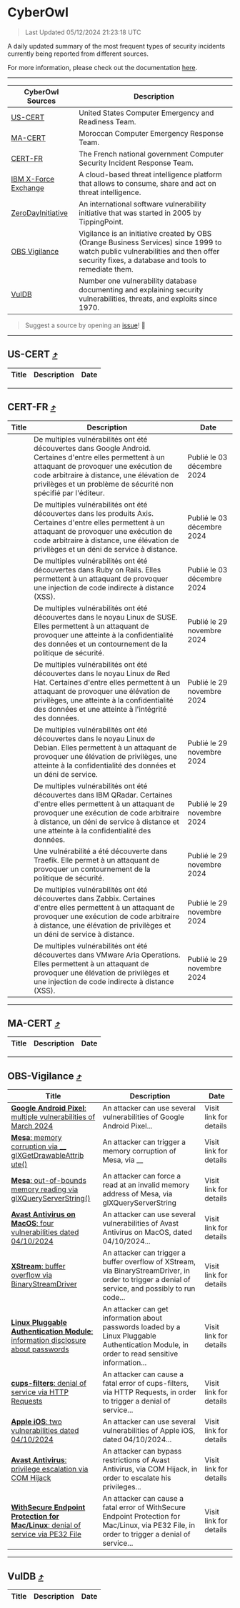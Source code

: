 
 <div id='top'></div>

# CyberOwl

 > Last Updated 05/12/2024 21:23:18 UTC
 
 A daily updated summary of the most frequent types of security incidents currently being reported from different sources.
 
 For more information, please check out the documentation [here](./docs/README.md).
 
 ---
 |CyberOwl Sources|Description|
 |---|---|
 |[US-CERT](#us-cert-arrow_heading_up)|United States Computer Emergency and Readiness Team.|
 |[MA-CERT](#ma-cert-arrow_heading_up)|Moroccan Computer Emergency Response Team.|
 |[CERT-FR](#cert-fr-arrow_heading_up)|The French national government Computer Security Incident Response Team.|
 |[IBM X-Force Exchange](#ibmcloud-arrow_heading_up)|A cloud-based threat intelligence platform that allows to consume, share and act on threat intelligence.|
 |[ZeroDayInitiative](#zerodayinitiative-arrow_heading_up)|An international software vulnerability initiative that was started in 2005 by TippingPoint.|
 |[OBS Vigilance](#obs-vigilance-arrow_heading_up)|Vigilance is an initiative created by OBS (Orange Business Services) since 1999 to watch public vulnerabilities and then offer security fixes, a database and tools to remediate them.|
 |[VulDB](#vuldb-arrow_heading_up)|Number one vulnerability database documenting and explaining security vulnerabilities, threats, and exploits since 1970.|
 
 > Suggest a source by opening an [issue](https://github.com/karimhabush/cyberowl/issues)! :raised_hands:
 ---

## US-CERT [:arrow_heading_up:](#cyberowl)

 |Title|Description|Date|
 |---|---|---|
 
 ---

## CERT-FR [:arrow_heading_up:](#cyberowl)

 |Title|Description|Date|
 |---|---|---|
 |[](https://www.cert.ssi.gouv.fr/avis/CERTFR-2024-AVI-1036/)|De multiples vulnérabilités ont été découvertes dans Google Android. Certaines d'entre elles permettent à un attaquant de provoquer une exécution de code arbitraire à distance, une élévation de privilèges et un problème de sécurité non spécifié par l'éditeur.|Publié le 03 décembre 2024|
 |[](https://www.cert.ssi.gouv.fr/avis/CERTFR-2024-AVI-1035/)|De multiples vulnérabilités ont été découvertes dans les produits Axis. Certaines d'entre elles permettent à un attaquant de provoquer une exécution de code arbitraire à distance, une élévation de privilèges et un déni de service à distance.|Publié le 03 décembre 2024|
 |[](https://www.cert.ssi.gouv.fr/avis/CERTFR-2024-AVI-1034/)|De multiples vulnérabilités ont été découvertes dans Ruby on Rails. Elles permettent à un attaquant de provoquer une injection de code indirecte à distance (XSS).|Publié le 03 décembre 2024|
 |[](https://www.cert.ssi.gouv.fr/avis/CERTFR-2024-AVI-1033/)|De multiples vulnérabilités ont été découvertes dans le noyau Linux de SUSE. Elles permettent à un attaquant de provoquer une atteinte à la confidentialité des données et un contournement de la politique de sécurité.|Publié le 29 novembre 2024|
 |[](https://www.cert.ssi.gouv.fr/avis/CERTFR-2024-AVI-1032/)|De multiples vulnérabilités ont été découvertes dans le noyau Linux de Red Hat. Certaines d'entre elles permettent à un attaquant de provoquer une élévation de privilèges, une atteinte à la confidentialité des données et une atteinte à l'intégrité des données.|Publié le 29 novembre 2024|
 |[](https://www.cert.ssi.gouv.fr/avis/CERTFR-2024-AVI-1031/)|De multiples vulnérabilités ont été découvertes dans le noyau Linux de Debian. Elles permettent à un attaquant de provoquer une élévation de privilèges, une atteinte à la confidentialité des données et un déni de service.|Publié le 29 novembre 2024|
 |[](https://www.cert.ssi.gouv.fr/avis/CERTFR-2024-AVI-1030/)|De multiples vulnérabilités ont été découvertes dans IBM QRadar. Certaines d'entre elles permettent à un attaquant de provoquer une exécution de code arbitraire à distance, un déni de service à distance et une atteinte à la confidentialité des données.|Publié le 29 novembre 2024|
 |[](https://www.cert.ssi.gouv.fr/avis/CERTFR-2024-AVI-1029/)|Une vulnérabilité a été découverte dans Traefik. Elle permet à un attaquant de provoquer un contournement de la politique de sécurité.|Publié le 29 novembre 2024|
 |[](https://www.cert.ssi.gouv.fr/avis/CERTFR-2024-AVI-1028/)|De multiples vulnérabilités ont été découvertes dans Zabbix. Certaines d'entre elles permettent à un attaquant de provoquer une exécution de code arbitraire à distance, une élévation de privilèges et un déni de service à distance.|Publié le 29 novembre 2024|
 |[](https://www.cert.ssi.gouv.fr/avis/CERTFR-2024-AVI-1027/)|De multiples vulnérabilités ont été découvertes dans VMware Aria Operations. Elles permettent à un attaquant de provoquer une élévation de privilèges et une injection de code indirecte à distance (XSS).|Publié le 29 novembre 2024|
 
 ---

## MA-CERT [:arrow_heading_up:](#cyberowl)

 |Title|Description|Date|
 |---|---|---|
 
 ---

## OBS-Vigilance [:arrow_heading_up:](#cyberowl)

 |Title|Description|Date|
 |---|---|---|
 |[<a href="https://vigilance.fr/vulnerability/Google-Android-Pixel-multiple-vulnerabilities-of-March-2024-43703" class="noirorange"><b>Google Android  Pixel</b>: multiple vulnerabilities of March 2024</a>](https://vigilance.fr/vulnerability/Google-Android-Pixel-multiple-vulnerabilities-of-March-2024-43703)|An attacker can use several vulnerabilities of Google Android  Pixel...|Visit link for details|
 |[<a href="https://vigilance.fr/vulnerability/Mesa-memory-corruption-via-glXGetDrawableAttribute-45298" class="noirorange"><b>Mesa</b>: memory corruption via __<wbr>glXGetDrawableAttrib<wbr>ute()</wbr></wbr></a>](https://vigilance.fr/vulnerability/Mesa-memory-corruption-via-glXGetDrawableAttribute-45298)|An attacker can trigger a memory corruption of Mesa, via __|Visit link for details|
 |[<a href="https://vigilance.fr/vulnerability/Mesa-out-of-bounds-memory-reading-via-glXQueryServerString-45297" class="noirorange"><b>Mesa</b>: out-of-bounds memory reading via glXQueryServerString<wbr>()</wbr></a>](https://vigilance.fr/vulnerability/Mesa-out-of-bounds-memory-reading-via-glXQueryServerString-45297)|An attacker can force a read at an invalid memory address of Mesa, via glXQueryServerString|Visit link for details|
 |[<a href="https://vigilance.fr/vulnerability/Avast-Antivirus-on-MacOS-four-vulnerabilities-dated-04-10-2024-45295" class="noirorange"><b>Avast Antivirus on MacOS</b>: four vulnerabilities dated 04/10/2024</a>](https://vigilance.fr/vulnerability/Avast-Antivirus-on-MacOS-four-vulnerabilities-dated-04-10-2024-45295)|An attacker can use several vulnerabilities of Avast Antivirus on MacOS, dated 04/10/2024...|Visit link for details|
 |[<a href="https://vigilance.fr/vulnerability/XStream-buffer-overflow-via-BinaryStreamDriver-45697" class="noirorange"><b>XStream</b>: buffer overflow via BinaryStreamDriver</a>](https://vigilance.fr/vulnerability/XStream-buffer-overflow-via-BinaryStreamDriver-45697)|An attacker can trigger a buffer overflow of XStream, via BinaryStreamDriver, in order to trigger a denial of service, and possibly to run code...|Visit link for details|
 |[<a href="https://vigilance.fr/vulnerability/Linux-Pluggable-Authentication-Module-information-disclosure-about-passwords-45696" class="noirorange"><b>Linux Pluggable Authentication Module</b>: information disclosure about passwords</a>](https://vigilance.fr/vulnerability/Linux-Pluggable-Authentication-Module-information-disclosure-about-passwords-45696)|An attacker can get information about passwords loaded by a Linux Pluggable Authentication Module, in order to read sensitive information...|Visit link for details|
 |[<a href="https://vigilance.fr/vulnerability/cups-filters-denial-of-service-via-HTTP-Requests-45294" class="noirorange"><b>cups-filters</b>: denial of service via HTTP Requests</a>](https://vigilance.fr/vulnerability/cups-filters-denial-of-service-via-HTTP-Requests-45294)|An attacker can cause a fatal error of cups-filters, via HTTP Requests, in order to trigger a denial of service...|Visit link for details|
 |[<a href="https://vigilance.fr/vulnerability/Apple-iOS-two-vulnerabilities-dated-04-10-2024-45293" class="noirorange"><b>Apple iOS</b>: two vulnerabilities dated 04/10/2024</a>](https://vigilance.fr/vulnerability/Apple-iOS-two-vulnerabilities-dated-04-10-2024-45293)|An attacker can use several vulnerabilities of Apple iOS, dated 04/10/2024...|Visit link for details|
 |[<a href="https://vigilance.fr/vulnerability/Avast-Antivirus-privilege-escalation-via-COM-Hijack-45292" class="noirorange"><b>Avast Antivirus</b>: privilege escalation via COM Hijack</a>](https://vigilance.fr/vulnerability/Avast-Antivirus-privilege-escalation-via-COM-Hijack-45292)|An attacker can bypass restrictions of Avast Antivirus, via COM Hijack, in order to escalate his privileges...|Visit link for details|
 |[<a href="https://vigilance.fr/vulnerability/WithSecure-Endpoint-Protection-for-Mac-Linux-denial-of-service-via-PE32-File-45291" class="noirorange"><b>WithSecure Endpoint Protection for Mac/Linux</b>: denial of service via PE32 File</a>](https://vigilance.fr/vulnerability/WithSecure-Endpoint-Protection-for-Mac-Linux-denial-of-service-via-PE32-File-45291)|An attacker can cause a fatal error of WithSecure Endpoint Protection for Mac/Linux, via PE32 File, in order to trigger a denial of service...|Visit link for details|
 
 ---

## VulDB [:arrow_heading_up:](#cyberowl)

 |Title|Description|Date|
 |---|---|---|
 